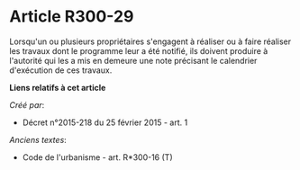 # Article R300-29

Lorsqu'un ou plusieurs propriétaires s'engagent à réaliser ou à faire réaliser les travaux dont le programme leur a été
notifié, ils doivent produire à l'autorité qui les a mis en demeure une note précisant le calendrier d'exécution de ces
travaux.

**Liens relatifs à cet article**

_Créé par_:

  - Décret n°2015-218 du 25 février 2015 - art. 1

_Anciens textes_:

  - Code de l'urbanisme - art. R*300-16 (T)
